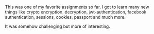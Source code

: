 This was one of my favorite assignments so far.
I got to learn many new things like crypto encryption, decryption, jwt-authentication, facebook authentication, sessions, cookies, passport and much more.

It was somehow challenging but more of interesting.
